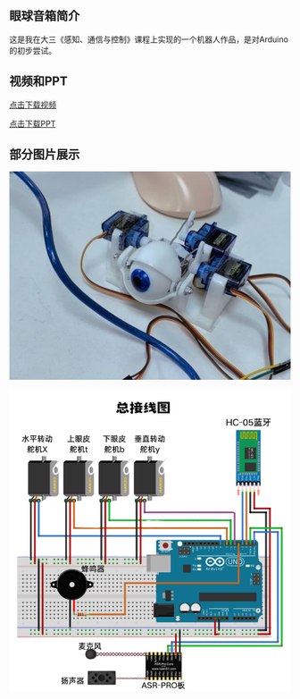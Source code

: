 ## 眼球音箱简介

这是我在大三《感知、通信与控制》课程上实现的一个机器人作品，是对Arduino的初步尝试。

## 视频和PPT

[点击下载视频](../assets/眼球音箱视频.mp4)

[点击下载PPT](../assets/眼球音箱水印版.pdf)

## 部分图片展示

![眼球音箱](../assets/眼球音箱1.png)

![眼球音箱](../assets/眼球音箱2.png)
